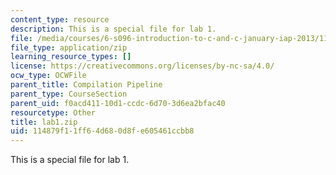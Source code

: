 ```yaml
---
content_type: resource
description: This is a special file for lab 1.
file: /media/courses/6-s096-introduction-to-c-and-c-january-iap-2013/114879f11ff64d680d8fe605461ccbb8_lab1.zip
file_type: application/zip
learning_resource_types: []
license: https://creativecommons.org/licenses/by-nc-sa/4.0/
ocw_type: OCWFile
parent_title: Compilation Pipeline
parent_type: CourseSection
parent_uid: f0acd411-10d1-ccdc-6d70-3d6ea2bfac40
resourcetype: Other
title: lab1.zip
uid: 114879f1-1ff6-4d68-0d8f-e605461ccbb8
---
```

This is a special file for lab 1.